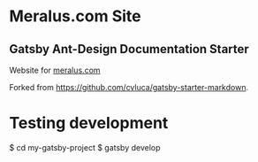 # Meralus.com Site
## Gatsby Ant-Design Documentation Starter

Website for [meralus.com](https://meralus.com)

Forked from https://github.com/cvluca/gatsby-starter-markdown.

# Testing development 
 $ cd my-gatsby-project 
 $ gatsby develop

